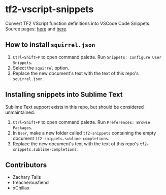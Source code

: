 # tf2-vscript-snippets

Convert TF2 VScript function definitions into VSCode Code Snippets.
Source pages: [here](https://developer.valvesoftware.com/wiki/List_of_TF2_Script_Functions) and [here](https://developer.valvesoftware.com/wiki/List_of_TF2_Script_Functions/Constants).

## How to install `squirrel.json`
1. `Ctrl+Shift+P` to open command palette. Run `Snippets: Configure User Snippets`.
2. Select the `squirrel` option.
3. Replace the new document's text with the text of this repo's `squirrel.json`.

## Installing snippets into Sublime Text
Sublime Text support exists in this repo, but should be considered unmaintained.
1. `Ctrl+Shift+P` to open command palette. Run `Preferences: Browse Packages`.
2. In `User`, make a new folder called `tf2-snippets` containing the empty document `tf2-snippets.sublime-completions`.
3. Replace the new document's text with the text of this repo's `tf2-snippets.sublime-completions`.

## Contributors
- Zachary Talis
- treacherousfiend
- xChillax
